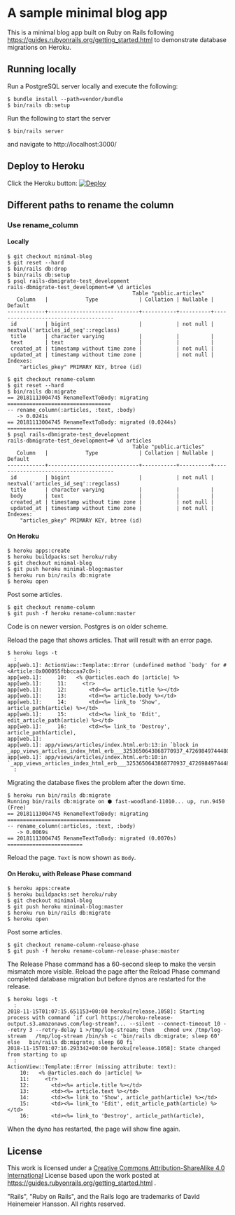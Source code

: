 # A sample minimal blog app
This is a minimal blog app built on Ruby on Rails following https://guides.rubyonrails.org/getting_started.html to demonstrate database migrations on Heroku.

## Running locally
Run a PostgreSQL server locally and execute the following:

```
$ bundle install --path=vendor/bundle
$ bin/rails db:setup
```

Run the following to start the server

```
$ bin/rails server
```

and navigate to http://localhost:3000/

## Deploy to Heroku
Click the Heroku button:
[![Deploy](https://www.herokucdn.com/deploy/button.svg)](https://heroku.com/deploy)

## Different paths to rename the column
### Use rename_column
#### Locally

```
$ git checkout minimal-blog
$ git reset --hard
$ bin/rails db:drop
$ bin/rails db:setup
$ psql rails-dbmigrate-test_development
rails-dbmigrate-test_development=# \d articles
                                        Table "public.articles"
   Column   |            Type             | Collation | Nullable |               Default                
------------+-----------------------------+-----------+----------+--------------------------------------
 id         | bigint                      |           | not null | nextval('articles_id_seq'::regclass)
 title      | character varying           |           |          | 
 text       | text                        |           |          | 
 created_at | timestamp without time zone |           | not null | 
 updated_at | timestamp without time zone |           | not null | 
Indexes:
    "articles_pkey" PRIMARY KEY, btree (id)
```

```
$ git checkout rename-column
$ git reset --hard
$ bin/rails db:migrate
== 20181113004745 RenameTextToBody: migrating =================================
-- rename_column(:articles, :text, :body)
   -> 0.0241s
== 20181113004745 RenameTextToBody: migrated (0.0244s) ========================
$ psql rails-dbmigrate-test_development
rails-dbmigrate-test_development=# \d articles
                                        Table "public.articles"
   Column   |            Type             | Collation | Nullable |               Default                
------------+-----------------------------+-----------+----------+--------------------------------------
 id         | bigint                      |           | not null | nextval('articles_id_seq'::regclass)
 title      | character varying           |           |          | 
 body       | text                        |           |          | 
 created_at | timestamp without time zone |           | not null | 
 updated_at | timestamp without time zone |           | not null | 
Indexes:
    "articles_pkey" PRIMARY KEY, btree (id)
```

#### On Heroku
```
$ heroku apps:create
$ heroku buildpacks:set heroku/ruby
$ git checkout minimal-blog
$ git push heroku minimal-blog:master
$ heroku run bin/rails db:migrate
$ heroku open
```

Post some articles.

```
$ git checkout rename-column
$ git push -f heroku rename-column:master
```

Code is on newer version. Postgres is on older scheme.

Reload the page that shows articles. That will result with an error page.

```
$ heroku logs -t
  :
app[web.1]: ActionView::Template::Error (undefined method `body' for #<Article:0x000055fbbccaa7c0>):
app[web.1]:     10:   <% @articles.each do |article| %>
app[web.1]:     11:     <tr>
app[web.1]:     12:       <td><%= article.title %></td>
app[web.1]:     13:       <td><%= article.body %></td>
app[web.1]:     14:       <td><%= link_to 'Show', article_path(article) %></td>
app[web.1]:     15:       <td><%= link_to 'Edit', edit_article_path(article) %></td>
app[web.1]:     16:       <td><%= link_to 'Destroy', article_path(article),
app[web.1]:
app[web.1]: app/views/articles/index.html.erb:13:in `block in _app_views_articles_index_html_erb___3253650643868770937_47269849744480'
app[web.1]: app/views/articles/index.html.erb:10:in `_app_views_articles_index_html_erb___3253650643868770937_47269849744480'
  :
```

Migrating the database fixes the problem after the down time.

```
$ heroku run bin/rails db:migrate
Running bin/rails db:migrate on ⬢ fast-woodland-11010... up, run.9450 (Free)
== 20181113004745 RenameTextToBody: migrating =================================
-- rename_column(:articles, :text, :body)
   -> 0.0069s
== 20181113004745 RenameTextToBody: migrated (0.0070s) ========================
```

Reload the page. `Text` is now shown as `Body`.

#### On Heroku, with Release Phase command
```
$ heroku apps:create
$ heroku buildpacks:set heroku/ruby
$ git checkout minimal-blog
$ git push heroku minimal-blog:master
$ heroku run bin/rails db:migrate
$ heroku open
```

Post some articles.

```
$ git checkout rename-column-release-phase
$ git push -f heroku rename-column-release-phase:master
```

The Release Phase command has a 60-second sleep to make the versin mismatch more visible. Reload the page after the Reload Phase command completed database migration but before dynos are restarted for the release.

```
$ heroku logs -t
  :
2018-11-15T01:07:15.651153+00:00 heroku[release.1058]: Starting process with command `if curl https://heroku-release-output.s3.amazonaws.com/log-stream?... --silent --connect-timeout 10 --retry 3 --retry-delay 1 >/tmp/log-stream; then   chmod u+x /tmp/log-stream   /tmp/log-stream /bin/sh -c 'bin/rails db:migrate; sleep 60' else   bin/rails db:migrate; sleep 60 fi`
2018-11-15T01:07:16.293342+00:00 heroku[release.1058]: State changed from starting to up
  :
ActionView::Template::Error (missing attribute: text):
    10:   <% @articles.each do |article| %>
    11:     <tr>
    12:       <td><%= article.title %></td>
    13:       <td><%= article.text %></td>
    14:       <td><%= link_to 'Show', article_path(article) %></td>
    15:       <td><%= link_to 'Edit', edit_article_path(article) %></td>
    16:       <td><%= link_to 'Destroy', article_path(article),
```

When the dyno has restarted, the page will show fine again.


## License
This work is licensed under a <a href="https://creativecommons.org/licenses/by-sa/4.0/">Creative Commons Attribution-ShareAlike 4.0 International</a> License based upon the work posted at https://guides.rubyonrails.org/getting_started.html .

"Rails", "Ruby on Rails", and the Rails logo are trademarks of David Heinemeier Hansson. All rights reserved.
